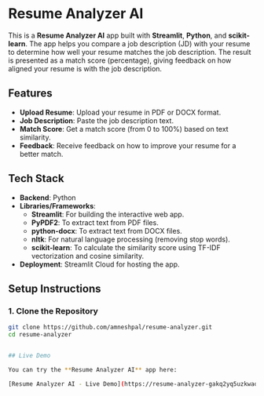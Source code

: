 # Resume Analyzer AI

This is a **Resume Analyzer AI** app built with **Streamlit**, **Python**, and **scikit-learn**. The app helps you compare a job description (JD) with your resume to determine how well your resume matches the job description. The result is presented as a match score (percentage), giving feedback on how aligned your resume is with the job description.

## Features

- **Upload Resume**: Upload your resume in PDF or DOCX format.
- **Job Description**: Paste the job description text.
- **Match Score**: Get a match score (from 0 to 100%) based on text similarity.
- **Feedback**: Receive feedback on how to improve your resume for a better match.

## Tech Stack

- **Backend**: Python
- **Libraries/Frameworks**:
  - **Streamlit**: For building the interactive web app.
  - **PyPDF2**: To extract text from PDF files.
  - **python-docx**: To extract text from DOCX files.
  - **nltk**: For natural language processing (removing stop words).
  - **scikit-learn**: To calculate the similarity score using TF-IDF vectorization and cosine similarity.
- **Deployment**: Streamlit Cloud for hosting the app.

## Setup Instructions

### 1. Clone the Repository

```bash
git clone https://github.com/amneshpal/resume-analyzer.git
cd resume-analyzer


## Live Demo

You can try the **Resume Analyzer AI** app here:

[Resume Analyzer AI - Live Demo](https://resume-analyzer-gakq2yq5uzkwaqv7exsjpj.streamlit.app/)

